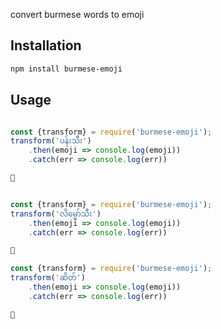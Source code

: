 convert burmese words to emoji

## Installation

```bash
npm install burmese-emoji
```

## Usage

```javascript

const {transform} = require('burmese-emoji');
transform('ပန်းသီး')
    .then(emoji => console.log(emoji))
    .catch(err => console.log(err))

```


```js
🍎

```

```javascript

const {transform} = require('burmese-emoji');
transform('လိမ္မော်သီး')
    .then(emoji => console.log(emoji))
    .catch(err => console.log(err))
```

```js
🍊

```

```javascript
const {transform} = require('burmese-emoji');
transform('ဆိတ်')
    .then(emoji => console.log(emoji))
    .catch(err => console.log(err))
```

```js
🐐

```



